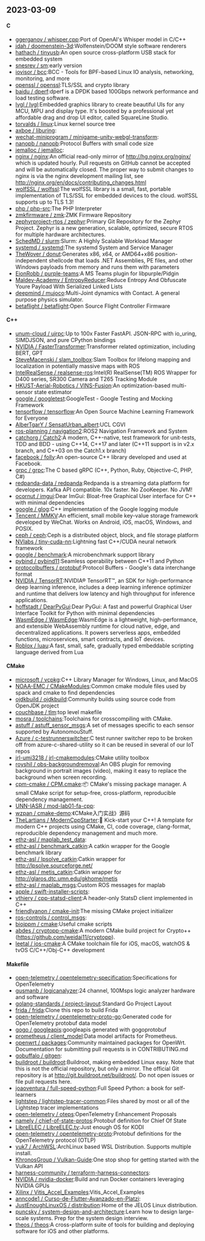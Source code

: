 ## 2023-03-09

#### C
* [ggerganov / whisper.cpp](https://github.com/ggerganov/whisper.cpp):Port of OpenAI's Whisper model in C/C++
* [jdah / doomenstein-3d](https://github.com/jdah/doomenstein-3d):Wolfenstein/DOOM style software renderers
* [hathach / tinyusb](https://github.com/hathach/tinyusb):An open source cross-platform USB stack for embedded system
* [snesrev / sm](https://github.com/snesrev/sm):early version
* [iovisor / bcc](https://github.com/iovisor/bcc):BCC - Tools for BPF-based Linux IO analysis, networking, monitoring, and more
* [openssl / openssl](https://github.com/openssl/openssl):TLS/SSL and crypto library
* [baidu / dperf](https://github.com/baidu/dperf):dperf is a DPDK based 100Gbps network performance and load testing software.
* [lvgl / lvgl](https://github.com/lvgl/lvgl):Embedded graphics library to create beautiful UIs for any MCU, MPU and display type. It's boosted by a professional yet affordable drag and drop UI editor, called SquareLine Studio.
* [torvalds / linux](https://github.com/torvalds/linux):Linux kernel source tree
* [axboe / liburing](https://github.com/axboe/liburing):
* [wechat-miniprogram / minigame-unity-webgl-transform](https://github.com/wechat-miniprogram/minigame-unity-webgl-transform):
* [nanopb / nanopb](https://github.com/nanopb/nanopb):Protocol Buffers with small code size
* [jemalloc / jemalloc](https://github.com/jemalloc/jemalloc):
* [nginx / nginx](https://github.com/nginx/nginx):An official read-only mirror of http://hg.nginx.org/nginx/ which is updated hourly. Pull requests on GitHub cannot be accepted and will be automatically closed. The proper way to submit changes to nginx is via the nginx development mailing list, see http://nginx.org/en/docs/contributing_changes.html
* [wolfSSL / wolfssl](https://github.com/wolfSSL/wolfssl):The wolfSSL library is a small, fast, portable implementation of TLS/SSL for embedded devices to the cloud. wolfSSL supports up to TLS 1.3!
* [php / php-src](https://github.com/php/php-src):The PHP Interpreter
* [zmkfirmware / zmk](https://github.com/zmkfirmware/zmk):ZMK Firmware Repository
* [zephyrproject-rtos / zephyr](https://github.com/zephyrproject-rtos/zephyr):Primary Git Repository for the Zephyr Project. Zephyr is a new generation, scalable, optimized, secure RTOS for multiple hardware architectures.
* [SchedMD / slurm](https://github.com/SchedMD/slurm):Slurm: A Highly Scalable Workload Manager
* [systemd / systemd](https://github.com/systemd/systemd):The systemd System and Service Manager
* [TheWover / donut](https://github.com/TheWover/donut):Generates x86, x64, or AMD64+x86 position-independent shellcode that loads .NET Assemblies, PE files, and other Windows payloads from memory and runs them with parameters
* [EionRobb / purple-teams](https://github.com/EionRobb/purple-teams):A MS Teams plugin for libpurple/Pidgin
* [Maldev-Academy / EntropyReducer](https://github.com/Maldev-Academy/EntropyReducer):Reduce Entropy And Obfuscate Youre Payload With Serialized Linked Lists
* [deepmind / mujoco](https://github.com/deepmind/mujoco):Multi-Joint dynamics with Contact. A general purpose physics simulator.
* [betaflight / betaflight](https://github.com/betaflight/betaflight):Open Source Flight Controller Firmware

#### C++
* [unum-cloud / ujrpc](https://github.com/unum-cloud/ujrpc):Up to 100x Faster FastAPI. JSON-RPC with io_uring, SIMDJSON, and pure CPython bindings
* [NVIDIA / FasterTransformer](https://github.com/NVIDIA/FasterTransformer):Transformer related optimization, including BERT, GPT
* [SteveMacenski / slam_toolbox](https://github.com/SteveMacenski/slam_toolbox):Slam Toolbox for lifelong mapping and localization in potentially massive maps with ROS
* [IntelRealSense / realsense-ros](https://github.com/IntelRealSense/realsense-ros):Intel(R) RealSense(TM) ROS Wrapper for D400 series, SR300 Camera and T265 Tracking Module
* [HKUST-Aerial-Robotics / VINS-Fusion](https://github.com/HKUST-Aerial-Robotics/VINS-Fusion):An optimization-based multi-sensor state estimator
* [google / googletest](https://github.com/google/googletest):GoogleTest - Google Testing and Mocking Framework
* [tensorflow / tensorflow](https://github.com/tensorflow/tensorflow):An Open Source Machine Learning Framework for Everyone
* [AlberTgarY / SensatUrban_albert](https://github.com/AlberTgarY/SensatUrban_albert):UCL CGVI
* [ros-planning / navigation2](https://github.com/ros-planning/navigation2):ROS2 Navigation Framework and System
* [catchorg / Catch2](https://github.com/catchorg/Catch2):A modern, C++-native, test framework for unit-tests, TDD and BDD - using C++14, C++17 and later (C++11 support is in v2.x branch, and C++03 on the Catch1.x branch)
* [facebook / folly](https://github.com/facebook/folly):An open-source C++ library developed and used at Facebook.
* [grpc / grpc](https://github.com/grpc/grpc):The C based gRPC (C++, Python, Ruby, Objective-C, PHP, C#)
* [redpanda-data / redpanda](https://github.com/redpanda-data/redpanda):Redpanda is a streaming data platform for developers. Kafka API compatible. 10x faster. No ZooKeeper. No JVM!
* [ocornut / imgui](https://github.com/ocornut/imgui):Dear ImGui: Bloat-free Graphical User interface for C++ with minimal dependencies
* [google / glog](https://github.com/google/glog):C++ implementation of the Google logging module
* [Tencent / MMKV](https://github.com/Tencent/MMKV):An efficient, small mobile key-value storage framework developed by WeChat. Works on Android, iOS, macOS, Windows, and POSIX.
* [ceph / ceph](https://github.com/ceph/ceph):Ceph is a distributed object, block, and file storage platform
* [NVlabs / tiny-cuda-nn](https://github.com/NVlabs/tiny-cuda-nn):Lightning fast C++/CUDA neural network framework
* [google / benchmark](https://github.com/google/benchmark):A microbenchmark support library
* [pybind / pybind11](https://github.com/pybind/pybind11):Seamless operability between C++11 and Python
* [protocolbuffers / protobuf](https://github.com/protocolbuffers/protobuf):Protocol Buffers - Google's data interchange format
* [NVIDIA / TensorRT](https://github.com/NVIDIA/TensorRT):NVIDIA® TensorRT™, an SDK for high-performance deep learning inference, includes a deep learning inference optimizer and runtime that delivers low latency and high throughput for inference applications.
* [hoffstadt / DearPyGui](https://github.com/hoffstadt/DearPyGui):Dear PyGui: A fast and powerful Graphical User Interface Toolkit for Python with minimal dependencies
* [WasmEdge / WasmEdge](https://github.com/WasmEdge/WasmEdge):WasmEdge is a lightweight, high-performance, and extensible WebAssembly runtime for cloud native, edge, and decentralized applications. It powers serverless apps, embedded functions, microservices, smart contracts, and IoT devices.
* [Roblox / luau](https://github.com/Roblox/luau):A fast, small, safe, gradually typed embeddable scripting language derived from Lua

#### CMake
* [microsoft / vcpkg](https://github.com/microsoft/vcpkg):C++ Library Manager for Windows, Linux, and MacOS
* [NOAA-EMC / CMakeModules](https://github.com/NOAA-EMC/CMakeModules):Common cmake module files used by spack and cmake to find dependencies
* [ojdkbuild / ojdkbuild](https://github.com/ojdkbuild/ojdkbuild):Community builds using source code from OpenJDK project
* [couchbase / tlm](https://github.com/couchbase/tlm):top level makefile
* [mosra / toolchains](https://github.com/mosra/toolchains):Toolchains for crosscompiling with CMake.
* [astuff / astuff_sensor_msgs](https://github.com/astuff/astuff_sensor_msgs):A set of messages specific to each sensor supported by AutonomouStuff.
* [Azure / c-testrunnerswitcher](https://github.com/Azure/c-testrunnerswitcher):C test runner switcher repo to be broken off from azure-c-shared-utility so it can be reused in several of our IoT repos
* [jrl-umi3218 / jrl-cmakemodules](https://github.com/jrl-umi3218/jrl-cmakemodules):CMake utility toolbox
* [royshil / obs-backgroundremoval](https://github.com/royshil/obs-backgroundremoval):An OBS plugin for removing background in portrait images (video), making it easy to replace the background when screen recording.
* [cpm-cmake / CPM.cmake](https://github.com/cpm-cmake/CPM.cmake):📦
CMake's missing package manager. A small CMake script for setup-free, cross-platform, reproducible dependency management.
* [UNN-IASR / mod-lab01-fa-cpp](https://github.com/UNN-IASR/mod-lab01-fa-cpp):
* [wzpan / cmake-demo](https://github.com/wzpan/cmake-demo):《CMake入门实战》源码
* [TheLartians / ModernCppStarter](https://github.com/TheLartians/ModernCppStarter):🚀
Kick-start your C++! A template for modern C++ projects using CMake, CI, code coverage, clang-format, reproducible dependency management and much more.
* [ethz-asl / maplab_test_data](https://github.com/ethz-asl/maplab_test_data):
* [ethz-asl / benchmark_catkin](https://github.com/ethz-asl/benchmark_catkin):A catkin wrapper for the Google benchmark library
* [ethz-asl / lpsolve_catkin](https://github.com/ethz-asl/lpsolve_catkin):Catkin wrapper for http://lpsolve.sourceforge.net/
* [ethz-asl / metis_catkin](https://github.com/ethz-asl/metis_catkin):Catkin wrapper for http://glaros.dtc.umn.edu/gkhome/metis
* [ethz-asl / maplab_msgs](https://github.com/ethz-asl/maplab_msgs):Custom ROS messages for maplab
* [apple / swift-installer-scripts](https://github.com/apple/swift-installer-scripts):
* [vthiery / cpp-statsd-client](https://github.com/vthiery/cpp-statsd-client):A header-only StatsD client implemented in C++
* [friendlyanon / cmake-init](https://github.com/friendlyanon/cmake-init):The missing CMake project initializer
* [ros-controls / control_msgs](https://github.com/ros-controls/control_msgs):
* [biojppm / cmake](https://github.com/biojppm/cmake):Useful cmake scripts
* [abdes / cryptopp-cmake](https://github.com/abdes/cryptopp-cmake):A modern CMake build project for Crypto++ (https://github.com/weidai11/cryptopp).
* [leetal / ios-cmake](https://github.com/leetal/ios-cmake):A CMake toolchain file for iOS, macOS, watchOS & tvOS C/C++/Obj-C++ development

#### Makefile
* [open-telemetry / opentelemetry-specification](https://github.com/open-telemetry/opentelemetry-specification):Specifications for OpenTelemetry
* [gusmanb / logicanalyzer](https://github.com/gusmanb/logicanalyzer):24 channel, 100Msps logic analyzer hardware and software
* [golang-standards / project-layout](https://github.com/golang-standards/project-layout):Standard Go Project Layout
* [frida / frida](https://github.com/frida/frida):Clone this repo to build Frida
* [open-telemetry / opentelemetry-proto-go](https://github.com/open-telemetry/opentelemetry-proto-go):Generated code for OpenTelemetry protobuf data model
* [gogo / googleapis](https://github.com/gogo/googleapis):googleapis generated with gogoprotobuf
* [prometheus / client_model](https://github.com/prometheus/client_model):Data model artifacts for Prometheus.
* [openwrt / packages](https://github.com/openwrt/packages):Community maintained packages for OpenWrt. Documentation for submitting pull requests is in CONTRIBUTING.md
* [gobuffalo / gitgen](https://github.com/gobuffalo/gitgen):
* [buildroot / buildroot](https://github.com/buildroot/buildroot):Buildroot, making embedded Linux easy. Note that this is not the official repository, but only a mirror. The official Git repository is at http://git.buildroot.net/buildroot/. Do not open issues or file pull requests here.
* [joaoventura / full-speed-python](https://github.com/joaoventura/full-speed-python):Full Speed Python: a book for self-learners
* [lightstep / lightstep-tracer-common](https://github.com/lightstep/lightstep-tracer-common):Files shared by most or all of the Lightstep tracer implementations
* [open-telemetry / oteps](https://github.com/open-telemetry/oteps):OpenTelemetry Enhancement Proposals
* [namely / chief-of-state-protos](https://github.com/namely/chief-of-state-protos):Protobuf definition for Chief Of State
* [LibreELEC / LibreELEC.tv](https://github.com/LibreELEC/LibreELEC.tv):Just enough OS for KODI
* [open-telemetry / opentelemetry-proto](https://github.com/open-telemetry/opentelemetry-proto):Protobuf definitions for the OpenTelemetry protocol (OTLP)
* [yuk7 / ArchWSL](https://github.com/yuk7/ArchWSL):ArchLinux based WSL Distribution. Supports multiple install.
* [KhronosGroup / Vulkan-Guide](https://github.com/KhronosGroup/Vulkan-Guide):One stop shop for getting started with the Vulkan API
* [harness-community / terraform-harness-connectors](https://github.com/harness-community/terraform-harness-connectors):
* [NVIDIA / nvidia-docker](https://github.com/NVIDIA/nvidia-docker):Build and run Docker containers leveraging NVIDIA GPUs
* [Xilinx / Vitis_Accel_Examples](https://github.com/Xilinx/Vitis_Accel_Examples):Vitis_Accel_Examples
* [anncode1 / Curso-de-Flutter-Avanzado-en-Platzi](https://github.com/anncode1/Curso-de-Flutter-Avanzado-en-Platzi):
* [JustEnoughLinuxOS / distribution](https://github.com/JustEnoughLinuxOS/distribution):Home of the JELOS Linux distribution.
* [puncsky / system-design-and-architecture](https://github.com/puncsky/system-design-and-architecture):Learn how to design large-scale systems. Prep for the system design interview.
* [theos / theos](https://github.com/theos/theos):A cross-platform suite of tools for building and deploying software for iOS and other platforms.
